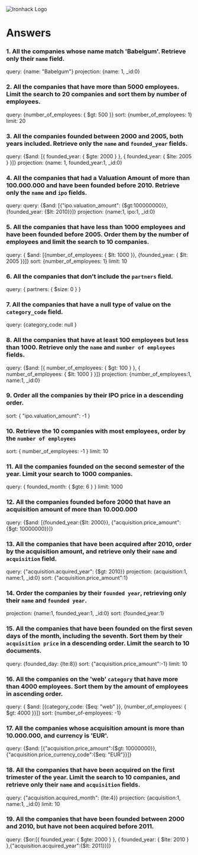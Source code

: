 ![Ironhack Logo](https://i.imgur.com/1QgrNNw.png)

# Answers

### 1. All the companies whose name match 'Babelgum'. Retrieve only their `name` field.

<!-- Your Code Goes Here -->
query: {name: "Babelgum"}
projection: {name: 1, _id:0}


### 2. All the companies that have more than 5000 employees. Limit the search to 20 companies and sort them by **number of employees**.

<!-- Your Code Goes Here -->
query: {number_of_employees: { $gt: 500 }}
sort: {number_of_employees: 1}
limit: 20
### 3. All the companies founded between 2000 and 2005, both years included. Retrieve only the `name` and `founded_year` fields.

<!-- Your Code Goes Here -->
query: {$and: [{ founded_year: { $gte: 2000 } }, { founded_year: { $lte: 2005 } }]}
projection: {name: 1, founded_year:1, _id:0}

### 4. All the companies that had a Valuation Amount of more than 100.000.000 and have been founded before 2010. Retrieve only the `name` and `ipo` fields.

<!-- Your Code Goes Here -->
query: query: {$and: [{"ipo.valuation_amount": {$gt:100000000}}, {founded_year: {$lt: 2010}}]}
projection: {name:1, ipo:1, _id:0}

### 5. All the companies that have less than 1000 employees and have been founded before 2005. Order them by the number of employees and limit the search to 10 companies.

<!-- Your Code Goes Here -->
query: { $and: [{number_of_employees: { $lt: 1000 }}, {founded_year: { $lt: 2005 }}]}
sort: {number_of_employees: 1}
limit: 10
### 6. All the companies that don't include the `partners` field.

<!-- Your Code Goes Here -->
query: { partners: { $size: 0 } }

### 7. All the companies that have a null type of value on the `category_code` field.

<!-- Your Code Goes Here -->
query: {category_code: null }

### 8. All the companies that have at least 100 employees but less than 1000. Retrieve only the `name` and `number of employees` fields.

<!-- Your Code Goes Here -->
query: {$and: [{ number_of_employees: { $gt: 100 } }, { number_of_employees: { $lt: 1000 } }]}
projection: {number_of_employees:1, name:1, _id:0}

### 9. Order all the companies by their IPO price in a descending order.

<!-- Your Code Goes Here -->

sort: { "ipo.valuation_amount": -1 }

### 10. Retrieve the 10 companies with most employees, order by the `number of employees`

<!-- Your Code Goes Here -->
sort: { number_of_employees: -1 }
limit: 10
### 11. All the companies founded on the second semester of the year. Limit your search to 1000 companies.

<!-- Your Code Goes Here -->
query: { founded_month: { $gte: 6 } }
limit: 1000
### 12. All the companies founded before 2000 that have an acquisition amount of more than 10.000.000

<!-- Your Code Goes Here -->
query: {$and: [{founded_year:{$lt: 2000}}, {"acquisition.price_amount":{$gt: 10000000}}]}

### 13. All the companies that have been acquired after 2010, order by the acquisition amount, and retrieve only their `name` and `acquisition` field.

<!-- Your Code Goes Here -->
query: {"acquisition.acquired_year": {$gt: 2010}}
projection: {acquisition:1, name:1, _id:0}
sort: {"acquisition.price_amount":1}

### 14. Order the companies by their `founded year`, retrieving only their `name` and `founded year`.

<!-- Your Code Goes Here -->

projection: {name:1, founded_year:1, _id:0}
sort: {founded_year:1}

### 15. All the companies that have been founded on the first seven days of the month, including the seventh. Sort them by their `acquisition price` in a descending order. Limit the search to 10 documents.

<!-- Your Code Goes Here -->
query: {founded_day: {lte:8}}
sort: {"acquisition.price_amount":-1}
limit: 10
### 16. All the companies on the 'web' `category` that have more than 4000 employees. Sort them by the amount of employees in ascending order.

<!-- Your Code Goes Here -->
query: { $and: [{category_code: {$eq: "web" }}, {number_of_employees: { $gt: 4000 }}]}
sort: {number_of-employees: -1}
### 17. All the companies whose acquisition amount is more than 10.000.000, and currency is 'EUR'.

<!-- Your Code Goes Here -->
query: {$and: [{"acquisition.price_amount":{$gt: 10000000}}, {"acquisition.price_currency_code":{$eq: "EUR"}}]}

### 18. All the companies that have been acquired on the first trimester of the year. Limit the search to 10 companies, and retrieve only their `name` and `acquisition` fields.

<!-- Your Code Goes Here -->
query: {"acquisition.acquired_month": {lte:4}}
projection: {acquisition:1, name:1, _id:0}
limit: 10
### 19. All the companies that have been founded between 2000 and 2010, but have not been acquired before 2011.

<!-- Your Code Goes Here -->
query: {$or:[{ founded_year: { $gte: 2000 } }, { founded_year: { $lte: 2010 } },{"acquisition.acquired_year":{$lt: 2011}}]}
